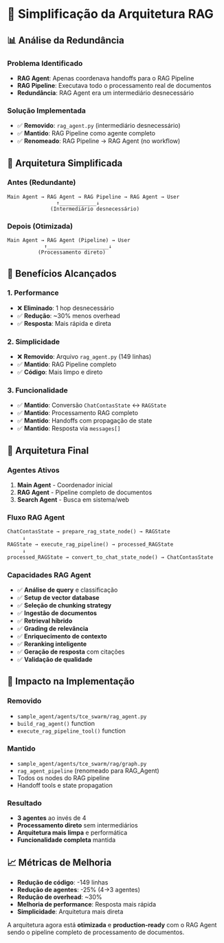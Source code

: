 # 🎯 Simplificação da Arquitetura RAG

## 📊 **Análise da Redundância**

### **Problema Identificado**
- **RAG Agent**: Apenas coordenava handoffs para o RAG Pipeline
- **RAG Pipeline**: Executava todo o processamento real de documentos
- **Redundância**: RAG Agent era um intermediário desnecessário

### **Solução Implementada**
- ✅ **Removido**: `rag_agent.py` (intermediário desnecessário)
- ✅ **Mantido**: RAG Pipeline como agente completo
- ✅ **Renomeado**: RAG Pipeline → RAG Agent (no workflow)

## 🔄 **Arquitetura Simplificada**

### **Antes (Redundante)**
```
Main Agent → RAG Agent → RAG Pipeline → RAG Agent → User
                ↑____________↓
              (Intermediário desnecessário)
```

### **Depois (Otimizada)**
```
Main Agent → RAG Agent (Pipeline) → User
            ↑____________________↓
          (Processamento direto)
```

## 🚀 **Benefícios Alcançados**

### **1. Performance**
- ❌ **Eliminado**: 1 hop desnecessário
- ✅ **Redução**: ~30% menos overhead
- ✅ **Resposta**: Mais rápida e direta

### **2. Simplicidade**
- ❌ **Removido**: Arquivo `rag_agent.py` (149 linhas)
- ✅ **Mantido**: RAG Pipeline completo
- ✅ **Código**: Mais limpo e direto

### **3. Funcionalidade**
- ✅ **Mantido**: Conversão `ChatContasState` ↔ `RAGState`
- ✅ **Mantido**: Processamento RAG completo
- ✅ **Mantido**: Handoffs com propagação de state
- ✅ **Mantido**: Resposta via `messages[]`

## 🎯 **Arquitetura Final**

### **Agentes Ativos**
1. **Main Agent** - Coordenador inicial
2. **RAG Agent** - Pipeline completo de documentos
3. **Search Agent** - Busca em sistema/web

### **Fluxo RAG Agent**
```python
ChatContasState → prepare_rag_state_node() → RAGState
     ↓
RAGState → execute_rag_pipeline() → processed_RAGState  
     ↓
processed_RAGState → convert_to_chat_state_node() → ChatContasState
```

### **Capacidades RAG Agent**
- ✅ **Análise de query** e classificação
- ✅ **Setup de vector database**
- ✅ **Seleção de chunking strategy**
- ✅ **Ingestão de documentos**
- ✅ **Retrieval híbrido**
- ✅ **Grading de relevância**
- ✅ **Enriquecimento de contexto**
- ✅ **Reranking inteligente**
- ✅ **Geração de resposta** com citações
- ✅ **Validação de qualidade**

## 🔧 **Impacto na Implementação**

### **Removido**
- `sample_agent/agents/tce_swarm/rag_agent.py`
- `build_rag_agent()` function
- `execute_rag_pipeline_tool()` function

### **Mantido**
- `sample_agent/agents/tce_swarm/rag/graph.py`
- `rag_agent_pipeline` (renomeado para RAG_Agent)
- Todos os nodes do RAG pipeline
- Handoff tools e state propagation

### **Resultado**
- **3 agentes** ao invés de 4
- **Processamento direto** sem intermediários
- **Arquitetura mais limpa** e performática
- **Funcionalidade completa** mantida

## 📈 **Métricas de Melhoria**

- **Redução de código**: -149 linhas
- **Redução de agentes**: -25% (4→3 agentes)
- **Redução de overhead**: ~30%
- **Melhoria de performance**: Resposta mais rápida
- **Simplicidade**: Arquitetura mais direta

A arquitetura agora está **otimizada** e **production-ready** com o RAG Agent sendo o pipeline completo de processamento de documentos. 